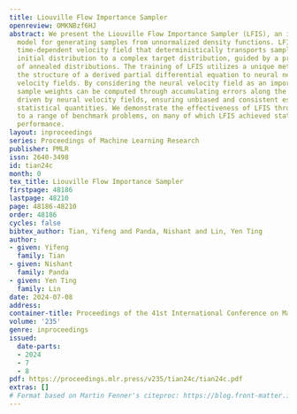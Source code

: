 ```yaml
---
title: Liouville Flow Importance Sampler
openreview: OMKNBzf6HJ
abstract: We present the Liouville Flow Importance Sampler (LFIS), an innovative flow-based
  model for generating samples from unnormalized density functions. LFIS learns a
  time-dependent velocity field that deterministically transports samples from a simple
  initial distribution to a complex target distribution, guided by a prescribed path
  of annealed distributions. The training of LFIS utilizes a unique method that enforces
  the structure of a derived partial differential equation to neural networks modeling
  velocity fields. By considering the neural velocity field as an importance sampler,
  sample weights can be computed through accumulating errors along the sample trajectories
  driven by neural velocity fields, ensuring unbiased and consistent estimation of
  statistical quantities. We demonstrate the effectiveness of LFIS through its application
  to a range of benchmark problems, on many of which LFIS achieved state-of-the-art
  performance.
layout: inproceedings
series: Proceedings of Machine Learning Research
publisher: PMLR
issn: 2640-3498
id: tian24c
month: 0
tex_title: Liouville Flow Importance Sampler
firstpage: 48186
lastpage: 48210
page: 48186-48210
order: 48186
cycles: false
bibtex_author: Tian, Yifeng and Panda, Nishant and Lin, Yen Ting
author:
- given: Yifeng
  family: Tian
- given: Nishant
  family: Panda
- given: Yen Ting
  family: Lin
date: 2024-07-08
address:
container-title: Proceedings of the 41st International Conference on Machine Learning
volume: '235'
genre: inproceedings
issued:
  date-parts:
  - 2024
  - 7
  - 8
pdf: https://proceedings.mlr.press/v235/tian24c/tian24c.pdf
extras: []
# Format based on Martin Fenner's citeproc: https://blog.front-matter.io/posts/citeproc-yaml-for-bibliographies/
---
```

